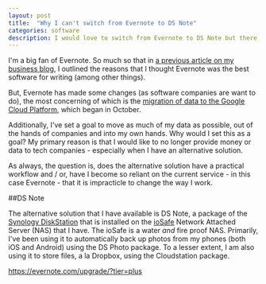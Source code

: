 ```yaml
---
layout: post
title:  "Why I can't switch from Evernote to DS Note"
categories: software
description: I would love to switch from Evernote to DS Note but there is one reason why I cant.
---
```


I'm a big fan of Evernote. So much so that in [a previous article on my business blog](http://firebrand.media/blog/article/why_i_write_in_evernote), I outlined the reasons that I thought Evernote was the best software for writing (among other things).

But, Evernote has made some changes (as software companies are want to do), the most concerning of which is the [migration of data to the Google Cloud Platform](https://help.evernote.com/hc/en-us/articles/226885427-FAQ-About-Migration-to-Google-Cloud-Platform), which began in October. 

Additionally, I've set a goal to move as much of my data as possible, out of the hands of companies and into my own hands. Why would I set this as a goal? My primary reason is that I would like to no longer provide money or data to tech companies - especially when I have an alternative solution.

As always, the question is, does the alternative solution have a practical workflow and / or, have I become so reliant on the current service - in this case Evernote - that it is impracticle to change the way I work.

##DS Note

The alternative solution that I have available is DS Note, a package of the [Synology DiskStation](https://www.synology.com/en-us/dsm/6.0/features) that is installed on the [ioSafe](https://iosafe.com/products-216nas-overview) Network Attached Server (NAS) that I have. The ioSafe is a water _and_ fire proof NAS. Primarily, I've been using it to automatically back up photos from my phones (both iOS and Android) using the DS Photo package. To a lesser extent, I am also using it to store files, a la Dropbox, using the Cloudstation package.





https://evernote.com/upgrade/?tier=plus